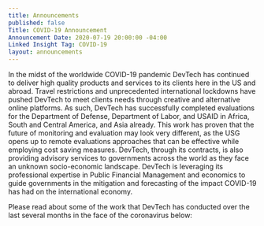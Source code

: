 ```yaml
---
title: Announcements
published: false
Title: COVID-19 Announcement
Announcement Date: 2020-07-19 20:00:00 -04:00
Linked Insight Tag: COVID-19
layout: announcements
---
```


In the midst of the worldwide COVID-19 pandemic DevTech has continued to deliver high quality products and services to its clients here in the US and abroad. Travel restrictions and unprecedented international lockdowns have pushed DevTech to meet clients needs through creative and alternative online platforms. As such, DevTech has successfully completed evaluations for the Department of Defense, Department of Labor, and USAID in Africa, South and Central America, and Asia already. This work has proven that the future of monitoring and evaluation may look very different, as the USG opens up to remote evaluations approaches that can be effective while employing cost saving measures.  DevTech, through its contracts, is also providing advisory services to governments across the world as they face an unknown socio-economic landscape. DevTech is leveraging its professional expertise in Public Financial Management and economics to guide governments in the mitigation and forecasting of the impact COVID-19 has had on the international economy.

Please read about some of the work that DevTech has conducted over the last several months in the face of the coronavirus below:
